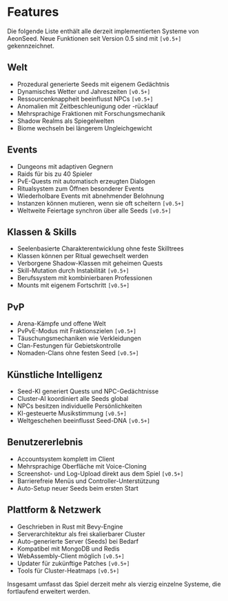 # Features

Die folgende Liste enthält alle derzeit implementierten Systeme von AeonSeed. Neue Funktionen seit Version 0.5 sind mit `[v0.5+]` gekennzeichnet.

## Welt
- Prozedural generierte Seeds mit eigenem Gedächtnis
- Dynamisches Wetter und Jahreszeiten `[v0.5+]`
- Ressourcenknappheit beeinflusst NPCs `[v0.5+]`
- Anomalien mit Zeitbeschleunigung oder -rücklauf
- Mehrsprachige Fraktionen mit Forschungsmechanik
- Shadow Realms als Spiegelwelten
- Biome wechseln bei längerem Ungleichgewicht

## Events
- Dungeons mit adaptiven Gegnern
- Raids für bis zu 40 Spieler
- PvE-Quests mit automatisch erzeugten Dialogen
- Ritualsystem zum Öffnen besonderer Events
- Wiederholbare Events mit abnehmender Belohnung
- Instanzen können mutieren, wenn sie oft scheitern `[v0.5+]`
- Weltweite Feiertage synchron über alle Seeds `[v0.5+]`

## Klassen & Skills
- Seelenbasierte Charakterentwicklung ohne feste Skilltrees
- Klassen können per Ritual gewechselt werden
- Verborgene Shadow-Klassen mit geheimen Quests
- Skill-Mutation durch Instabilität `[v0.5+]`
- Berufssystem mit kombinierbaren Professionen
- Mounts mit eigenem Fortschritt `[v0.5+]`

## PvP
- Arena-Kämpfe und offene Welt
- PvPvE-Modus mit Fraktionszielen `[v0.5+]`
- Täuschungsmechaniken wie Verkleidungen
- Clan-Festungen für Gebietskontrolle
- Nomaden-Clans ohne festen Seed `[v0.5+]`

## Künstliche Intelligenz
- Seed-KI generiert Quests und NPC-Gedächtnisse
- Cluster-AI koordiniert alle Seeds global
- NPCs besitzen individuelle Persönlichkeiten
- KI-gesteuerte Musikstimmung `[v0.5+]`
- Weltgeschehen beeinflusst Seed-DNA `[v0.5+]`

## Benutzererlebnis
- Accountsystem komplett im Client
- Mehrsprachige Oberfläche mit Voice-Cloning
- Screenshot- und Log-Upload direkt aus dem Spiel `[v0.5+]`
- Barrierefreie Menüs und Controller-Unterstützung
- Auto-Setup neuer Seeds beim ersten Start

## Plattform & Netzwerk
- Geschrieben in Rust mit Bevy-Engine
- Serverarchitektur als frei skalierbarer Cluster
- Auto-generierte Server (Seeds) bei Bedarf
- Kompatibel mit MongoDB und Redis
- WebAssembly-Client möglich `[v0.5+]`
- Updater für zukünftige Patches `[v0.5+]`
- Tools für Cluster-Heatmaps `[v0.5+]`

Insgesamt umfasst das Spiel derzeit mehr als vierzig einzelne Systeme, die fortlaufend erweitert werden.
